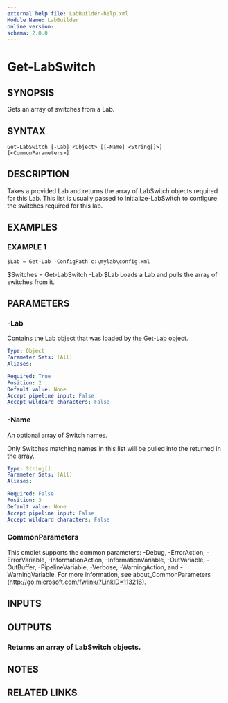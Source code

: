 ```yaml
---
external help file: LabBuilder-help.xml
Module Name: LabBuilder
online version:
schema: 2.0.0
---
```


# Get-LabSwitch

## SYNOPSIS
Gets an array of switches from a Lab.

## SYNTAX

```
Get-LabSwitch [-Lab] <Object> [[-Name] <String[]>] [<CommonParameters>]
```

## DESCRIPTION
Takes a provided Lab and returns the array of LabSwitch objects required for this Lab.
This list is usually passed to Initialize-LabSwitch to configure the switches required for this lab.

## EXAMPLES

### EXAMPLE 1
```
$Lab = Get-Lab -ConfigPath c:\mylab\config.xml
```

$Switches = Get-LabSwitch -Lab $Lab
Loads a Lab and pulls the array of switches from it.

## PARAMETERS

### -Lab
Contains the Lab object that was loaded by the Get-Lab object.

```yaml
Type: Object
Parameter Sets: (All)
Aliases:

Required: True
Position: 2
Default value: None
Accept pipeline input: False
Accept wildcard characters: False
```

### -Name
An optional array of Switch names.

Only Switches matching names in this list will be pulled into the returned in the array.

```yaml
Type: String[]
Parameter Sets: (All)
Aliases:

Required: False
Position: 3
Default value: None
Accept pipeline input: False
Accept wildcard characters: False
```

### CommonParameters
This cmdlet supports the common parameters: -Debug, -ErrorAction, -ErrorVariable, -InformationAction, -InformationVariable, -OutVariable, -OutBuffer, -PipelineVariable, -Verbose, -WarningAction, and -WarningVariable.
For more information, see about_CommonParameters (http://go.microsoft.com/fwlink/?LinkID=113216).

## INPUTS

## OUTPUTS

### Returns an array of LabSwitch objects.
## NOTES

## RELATED LINKS
